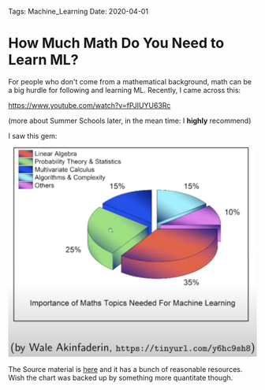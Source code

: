 Tags: Machine_Learning
Date: 2020-04-01

# How Much Math Do You Need to Learn ML?

For people who don't come from a mathematical background, math can be a big hurdle for following and learning ML. Recently, I came across this: 

https://www.youtube.com/watch?v=fPJIUYU63Rc

(more about Summer Schools later, in the mean time: I __highly__ recommend)

I saw this gem: 

![What types of math do I learn?](pie-chart.png)

The Source material is [here](https://towardsdatascience.com/the-mathematics-of-machine-learning-894f046c568) and it has a bunch of reasonable resources. Wish the chart was backed up by something more quantitate though. 


